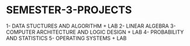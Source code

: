 # SEMESTER-3-PROJECTS

1- DATA STUCTURES AND ALGORITHM + LAB
2- LINEAR ALGEBRA
3- COMPUTER ARCHITECTURE AND LOGIC DESIGN + LAB
4- PROBABILITY AND STATISTICS
5- OPERATING SYSTEMS + LAB
